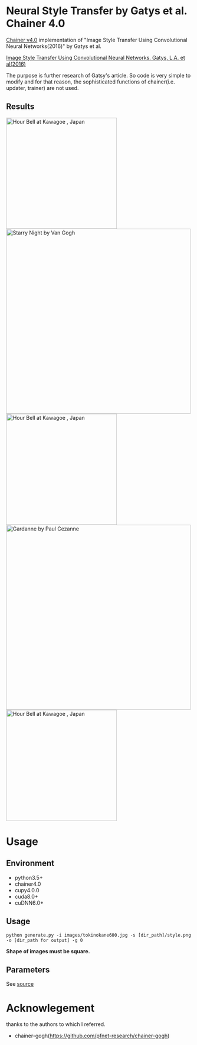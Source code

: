 # Neural Style Transfer by Gatys et al. Chainer 4.0 
[Chainer v4.0](https://github.com/chainer/chainer) implementation of "Image Style Transfer Using Convolutional Neural Networks(2016)" by Gatys et al.

[Image Style Transfer Using Convolutional Neural Networks. Gatys, L.A. et al(2016)](https://www.cv-foundation.org/openaccess/content_cvpr_2016/papers/Gatys_Image_Style_Transfer_CVPR_2016_paper.pdf) 


 The purpose is further research of Gatsy's article. 
 So code is very simple to modify and for that reason, the sophisticated functions of chainer(i.e. updater, trainer) are not used.
 
 ## Results
<img src="https://farm1.staticflickr.com/886/27469269047_17ef5222d0_b.jpg" width="300" alt="Hour Bell at Kawagoe , Japan"> 
<img src="https://upload.wikimedia.org/wikipedia/commons/thumb/e/ea/Van_Gogh_-_Starry_Night_-_Google_Art_Project.jpg/1280px-Van_Gogh_-_Starry_Night_-_Google_Art_Project.jpg" width="500" alt="Starry Night by Van Gogh"> 
<img src="https://farm1.staticflickr.com/967/42291281042_3b5b2d0c1c_z.jpg" width="300" alt="Hour Bell at Kawagoe , Japan">
 
 <img src="https://upload.wikimedia.org/wikipedia/commons/a/a8/Paul_Cezanne_Gardanne.jpg" width="500" alt="Gardanne by Paul Cezanne">
 <img src="https://farm1.staticflickr.com/978/42339298931_6ab769df7d_z.jpg" width="300" alt="Hour Bell at Kawagoe , Japan">

# Usage 
## Environment
- python3.5+
- chainer4.0
- cupy4.0.0
- cuda8.0+
- cuDNN6.0+

## Usage
`python generate.py -i images/tokinokane600.jpg -s [dir_path]/style.png -o [dir_path for output] -g 0` 
 
 **Shape of images must be square.**

## Parameters
See [source](https://github.com/TetsuyaOdaka/style-transfer-gatys/blob/master/generate.py)

# Acknowlegement
thanks to the authors to which I referred.
- chainer-gogh(https://github.com/pfnet-research/chainer-gogh) 
